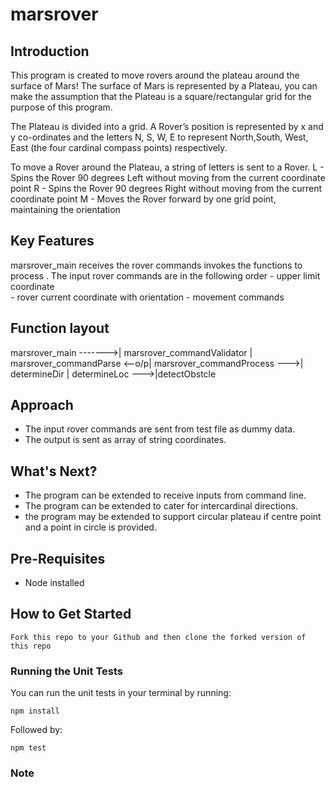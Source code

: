 # marsrover

## Introduction

This program is created to move rovers around the plateau around the surface of Mars!
The surface of Mars is represented by a Plateau, you can make the assumption that the Plateau is a square/rectangular grid for the purpose of this program.

The Plateau is divided into a grid. A Rover’s position is represented by x and y co-ordinates and the letters N, S, W, E to represent North,South, West, East (the four cardinal compass points) respectively.


To move a Rover around the Plateau, a string of letters is sent to a Rover.
L - Spins the Rover 90 degrees Left without moving from the current coordinate point
R - Spins the Rover 90 degrees Right without moving from the current coordinate point
M - Moves the Rover forward by one grid point, maintaining the orientation


## Key Features 
  marsrover_main receives the rover commands invokes the functions to process .
   The input rover commands are in the following order
     - upper limit coordinate       
     - rover current coordinate with orientation 
     - movement commands


## Function layout

 marsrover_main ------->| marsrover_commandValidator
                        | marsrover_commandParse
                  <--o/p| marsrover_commandProcess --->| determineDir
                                                       | determineLoc --->|detectObstcle

## Approach

- The input rover commands are sent from test file as dummy data.
- The output is sent as array of string coordinates.

## What's Next?

- The program can be extended to receive inputs from command line.
- The program can be extended to cater for intercardinal directions.
- the program may be extended to support circular plateau if centre point and a point in circle is provided.


## Pre-Requisites

- Node installed 

## How to Get Started

    Fork this repo to your Github and then clone the forked version of this repo


### Running the Unit Tests

You can run the unit tests in your terminal by running:

`npm install` 
 
 Followed by: 
 
 `npm test`

 ### Note




